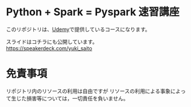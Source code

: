 # Python + Spark = Pyspark 速習講座
このリポジトリは、[Udemy](https://www.udemy.com/course/python-spark-pyspark/?referralCode=E67BF8B61F65866794EB)で提供しているコースになります。

スライドはコチラにも公開しています。  
https://speakerdeck.com/yuki_saito

# 免責事項
リポジトリ内のリソースの利用は自由ですが 
リソースの利用による事象によって生じた損害等については，一切責任を負いません。
